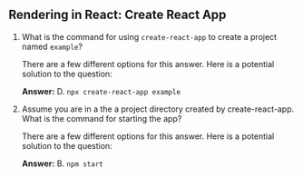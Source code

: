 ## Rendering in React: Create React App

1.  What is the command for using `create-react-app` to create a project named `example`?

    There are a few different options for this answer.  Here is a potential solution to the question:

    **Answer:** D. `npx create-react-app example`

2.  Assume you are in a the a project directory created by create-react-app. What is the command for starting the app?

    There are a few different options for this answer.  Here is a potential solution to the question:

    **Answer:** B. `npm start`
